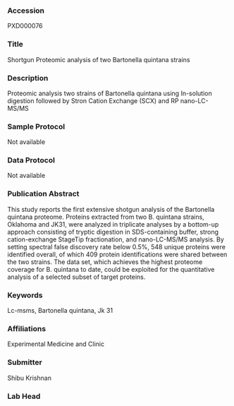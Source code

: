 ### Accession
PXD000076

### Title
Shortgun Proteomic analysis of two Bartonella quintana strains

### Description
Proteomic analysis two strains of Bartonella quintana using In-solution digestion followed by Stron Cation Exchange (SCX) and RP nano-LC-MS/MS

### Sample Protocol
Not available

### Data Protocol
Not available

### Publication Abstract
This study reports the first extensive shotgun analysis of the Bartonella quintana proteome. Proteins extracted from two B. quintana strains, Oklahoma and JK31, were analyzed in triplicate analyses by a bottom-up approach consisting of tryptic digestion in SDS-containing buffer, strong cation-exchange StageTip fractionation, and nano-LC-MS/MS analysis. By setting spectral false discovery rate below 0.5%, 548 unique proteins were identified overall, of which 409 protein identifications were shared between the two strains. The data set, which achieves the highest proteome coverage for B. quintana to date, could be exploited for the quantitative analysis of a selected subset of target proteins.

### Keywords
Lc-msms, Bartonella quintana, Jk 31

### Affiliations
Experimental Medicine and Clinic

### Submitter
Shibu Krishnan

### Lab Head


